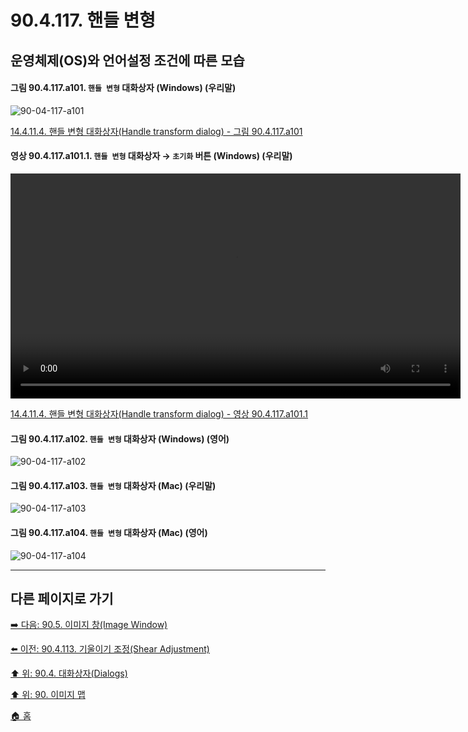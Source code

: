 # 90.4.117. 핸들 변형
## 운영체제(OS)와 언어설정 조건에 따른 모습

<a id="90-04-117-a101"></a>

#### 그림 90.4.117.a101. `핸들 변형` 대화상자 (Windows) (우리말)
![90-04-117-a101](https://github.com/wonder13662/gimp/assets/15767104/4d3b1b3a-082f-4ff4-8b80-5b3127f1d54e)

[14.4.11.4. 핸들 변형 대화상자(Handle transform dialog) - 그림 90.4.117.a101](./14-04-11-04-handle_transform_dialog.md#90-04-117-a101)

<a id="90-04-117-a101-01"></a>

#### 영상 90.4.117.a101.1. `핸들 변형` 대화상자 → `초기화` 버튼 (Windows) (우리말)
<video controls="controls" width="720" src="https://github.com/wonder13662/gimp/assets/15767104/7a931f66-c5cd-4e3e-990f-accb0c709cbf"></video>

[14.4.11.4. 핸들 변형 대화상자(Handle transform dialog) - 영상 90.4.117.a101.1](./14-04-11-04-handle_transform_dialog.md#90-04-117-a101-01)

<a id="90-04-117-a102"></a>

#### 그림 90.4.117.a102. `핸들 변형` 대화상자 (Windows) (영어)
![90-04-117-a102](https://github.com/wonder13662/gimp/assets/15767104/c1678764-c822-4618-8c7e-35b9b0ccaff6)

<a id="90-04-117-a103"></a>

#### 그림 90.4.117.a103. `핸들 변형` 대화상자 (Mac) (우리말)
![90-04-117-a103](https://github.com/wonder13662/gimp/assets/15767104/4156542f-2523-45b6-b1cf-ec0075959c54)

<a id="90-04-117-a104"></a>

#### 그림 90.4.117.a104. `핸들 변형` 대화상자 (Mac) (영어)
![90-04-117-a104](https://github.com/wonder13662/gimp/assets/15767104/e139b8d6-bbde-417d-b576-f94babfb4936)

***

## 다른 페이지로 가기

[➡️ 다음: 90.5. 이미지 창(Image Window)](./90-05-00-image_window.md)

[⬅️ 이전: 90.4.113. 기울이기 조정(Shear Adjustment)](./90-04-113-shear_adjustment.md)

[⬆️ 위: 90.4. 대화상자(Dialogs)](./90-04-00-dialogs.md)

[⬆️ 위: 90. 이미지 맵](./90-00-image-map.md)

[🏠 홈](./00-home.md)
